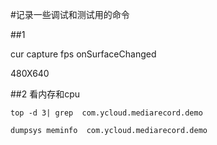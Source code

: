 #记录一些调试和测试用的命令

##1

cur capture fps
onSurfaceChanged

480X640 


##2   看内存和cpu

`
 top -d 3| grep  com.ycloud.mediarecord.demo
 `

 `
 dumpsys meminfo  com.ycloud.mediarecord.demo
 `

 

